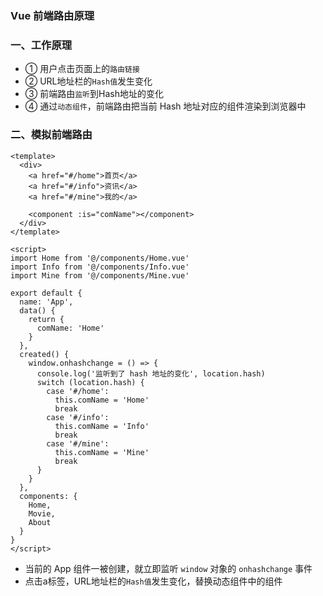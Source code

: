 ### Vue 前端路由原理

 
### 一、工作原理
* ① 用户点击页面上的`路由链接`
* ② URL地址栏的`Hash值`发生变化
* ③ 前端路由`监听`到Hash地址的变化
* ④ 通过`动态组件`，前端路由把当前 Hash 地址对应的组件渲染到浏览器中


### 二、模拟前端路由
```
<template>
  <div>
    <a href="#/home">首页</a>
    <a href="#/info">资讯</a>
    <a href="#/mine">我的</a>
    
    <component :is="comName"></component>
  </div>
</template>

<script>
import Home from '@/components/Home.vue'
import Info from '@/components/Info.vue'
import Mine from '@/components/Mine.vue'

export default {
  name: 'App',
  data() {
    return {
      comName: 'Home'
    }
  },
  created() {
    window.onhashchange = () => {
      console.log('监听到了 hash 地址的变化', location.hash)
      switch (location.hash) {
        case '#/home':
          this.comName = 'Home'
          break
        case '#/info':
          this.comName = 'Info'
          break
        case '#/mine':
          this.comName = 'Mine'
          break
      }
    }
  },
  components: {
    Home,
    Movie,
    About
  }
}
</script>
```

* 当前的 App 组件一被创建，就立即监听 `window` 对象的 `onhashchange` 事件
* 点击a标签，URL地址栏的`Hash值`发生变化，替换动态组件中的组件

